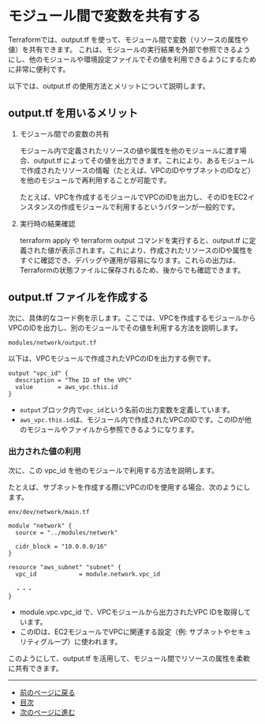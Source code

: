 # モジュール間で変数を共有する

Terraformでは、output.tf を使って、モジュール間で変数（リソースの属性や値）を共有できます。
これは、モジュールの実行結果を外部で参照できるようにし、他のモジュールや環境設定ファイルでその値を利用できるようにするために非常に便利です。

以下では、output.tf の使用方法とメリットについて説明します。

## output.tf を用いるメリット

1. モジュール間での変数の共有

    モジュール内で定義されたリソースの値や属性を他のモジュールに渡す場合、output.tf によってその値を出力できます。これにより、あるモジュールで作成されたリソースの情報（たとえば、VPCのIDやサブネットのIDなど）を他のモジュールで再利用することが可能です。

    たとえば、VPCを作成するモジュールでVPCのIDを出力し、そのIDをEC2インスタンスの作成モジュールで利用するというパターンが一般的です。

1. 実行時の結果確認

    terraform apply や terraform output コマンドを実行すると、output.tf に定義された値が表示されます。これにより、作成されたリソースのIDや属性をすぐに確認でき、デバッグや運用が容易になります。これらの出力は、Terraformの状態ファイルに保存されるため、後からでも確認できます。

## output.tf ファイルを作成する

次に、具体的なコード例を示します。ここでは、VPCを作成するモジュールからVPCのIDを出力し、別のモジュールでその値を利用する方法を説明します。

`modules/network/output.tf`

以下は、VPCモジュールで作成されたVPCのIDを出力する例です。

```hcl
output "vpc_id" {
  description = "The ID of the VPC"
  value       = aws_vpc.this.id
}
```

- `output`ブロック内で`vpc_id`という名前の出力変数を定義しています。
- `aws_vpc.this.id`は、モジュール内で作成されたVPCのIDです。このIDが他のモジュールやファイルから参照できるようになります。

### 出力された値の利用

次に、この vpc_id を他のモジュールで利用する方法を説明します。

たとえば、サブネットを作成する際にVPCのIDを使用する場合、次のようにします。

`env/dev/network/main.tf`

```hcl
module "network" {
  source = "../modules/network"

  cidr_block = "10.0.0.0/16"
}

resource "aws_subnet" "subnet" {
  vpc_id            = module.network.vpc_id

  ・・・
}
```

- module.vpc.vpc_id で、VPCモジュールから出力されたVPC IDを取得しています。
- このIDは、EC2モジュールでVPCに関連する設定（例: サブネットやセキュリティグループ）に使われます。

このようにして、output.tf を活用して、モジュール間でリソースの属性を柔軟に共有できます。

---

- [前のページに戻る](step07.md)
- [目次](README.md#目次)
- [次のページに進む](step09.md)

